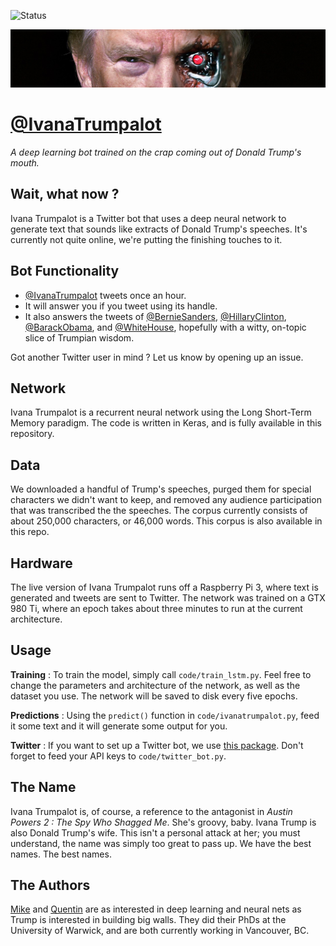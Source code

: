 ![Status](https://img.shields.io/badge/status-offline-red.svg)

![Make America Hate Again](https://github.com/QCaudron/ivanatrumpalot/blob/master/images/banner.jpg)


[@IvanaTrumpalot](https://twitter.com/IvanaTrumpalot)
=====================================================

*A deep learning bot trained on the crap coming out of Donald Trump's mouth.*


Wait, what now ?
----------------

Ivana Trumpalot is a Twitter bot that uses a deep neural network to generate text that sounds like extracts of Donald Trump's speeches. It's currently not quite online, we're putting the finishing touches to it.



Bot Functionality
-----------------

- [@IvanaTrumpalot](https://twitter.com/IvanaTrumpalot) tweets once an hour.
- It will answer you if you tweet using its handle.
- It also answers the tweets of [@BernieSanders](https://twitter.com/berniesanders), [@HillaryClinton](https://twitter.com/hillaryclinton), [@BarackObama](https://twitter.com/barackobama), and [@WhiteHouse](https://twitter.com/whitehouse), hopefully with a witty, on-topic slice of Trumpian wisdom.

Got another Twitter user in mind ? Let us know by opening up an issue.


Network
-------

Ivana Trumpalot is a recurrent neural network using the Long Short-Term Memory paradigm. The code is written in Keras, and is fully available in this repository.


Data
----

We downloaded a handful of Trump's speeches, purged them for special characters we didn't want to keep, and removed any audience participation that was transcribed the the speeches. The corpus currently consists of about 250,000 characters, or 46,000 words. This corpus is also available in this repo.


Hardware
--------

The live version of Ivana Trumpalot runs off a Raspberry Pi 3, where text is generated and tweets are sent to Twitter. The network was trained on a GTX 980 Ti, where an epoch takes about three minutes to run at the current architecture.


Usage
-----

**Training** : To train the model, simply call `code/train_lstm.py`. Feel free to change the parameters and architecture of the network, as well as the dataset you use. The network will be saved to disk every five epochs.

**Predictions** : Using the `predict()` function in `code/ivanatrumpalot.py`, feed it some text and it will generate some output for you.

**Twitter** : If you want to set up a Twitter bot, we use [this package](https://github.com/sixohsix/twitter). Don't forget to feed your API keys to `code/twitter_bot.py`.


The Name
--------

Ivana Trumpalot is, of course, a reference to the antagonist in *Austin Powers 2 : The Spy Who Shagged Me*. She's groovy, baby. Ivana Trump is also Donald Trump's wife. This isn't a personal attack at her; you must understand, the name was simply too great to pass up. We have the best names. The best names.


The Authors
-----------

[Mike](https://github.com/sempwn) and [Quentin](http://quentincaudron.com) are as interested in deep learning and neural nets as Trump is interested in building big walls. They did their PhDs at the University of Warwick, and are both currently working in Vancouver, BC.
